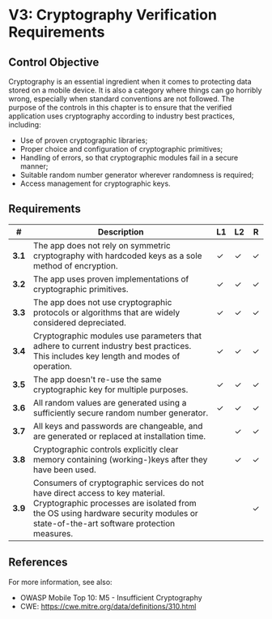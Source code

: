 # V3: Cryptography Verification Requirements

## Control Objective

Cryptography is an essential ingredient when it comes to protecting data stored on a mobile device. It is also a category where things can go horribly wrong, especially when standard conventions are not followed. The purpose of the controls in this chapter is to ensure that the verified application uses cryptography according to industry best practices, including:

- Use of proven cryptographic libraries;
- Proper choice and configuration of cryptographic primitives;
- Handling of errors, so that cryptographic modules fail in a secure manner;
- Suitable random number generator wherever randomness is required;
- Access management for cryptographic keys.

## Requirements

| # | Description | L1 | L2 | R |
| --- | --- | --- | --- | --- |
| **3.1** | The app does not rely on symmetric cryptography with hardcoded keys as a sole method of encryption.| ✓ | ✓ | ✓ |
| **3.2** | The app uses proven implementations of cryptographic primitives. | ✓ | ✓ | ✓ |
| **3.3** | The app does not use cryptographic protocols or algorithms that are widely considered depreciated. | ✓ | ✓| ✓ |
| **3.4** | Cryptographic modules use parameters that adhere to current industry best practices. This includes key length and modes of operation. | ✓ | ✓| ✓ |
| **3.5** | The app doesn't re-use the same cryptographic key for multiple purposes. | ✓ | ✓ | ✓ |
| **3.6** | All random values are generated using a sufficiently secure random number generator. | ✓ | ✓ | ✓ |
| **3.7** | All keys and passwords are changeable, and are generated or replaced at installation time. |   | ✓ | ✓ |
| **3.8** | Cryptographic controls explicitly clear memory containing (working-)keys after they have been used. |   | ✓ | ✓ |
| **3.9** | Consumers of cryptographic services do not have direct access to key material. Cryptographic processes are isolated from the OS using hardware security modules or state-of-the-art software protection measures. |   |   | ✓ |

## References

For more information, see also:

- OWASP Mobile Top 10: M5 - Insufficient Cryptography
- CWE: https://cwe.mitre.org/data/definitions/310.html
